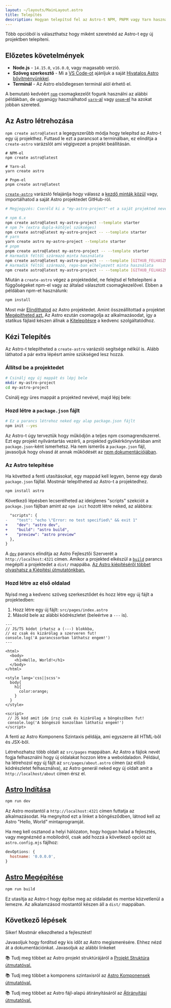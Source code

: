 ```yaml
---
layout: ~/layouts/MainLayout.astro
title: Telepítés
description: Hogyan telepítsd fel az Astro-t NPM, PNPM vagy Yarn használatával.
---
```


Több opcióból is választhatsz hogy miként szeretnéd az Astro-t egy új projektben telepíteni.

## Előzetes követelmények

- **Node.js** - `14.15.0`, `v16.0.0`, vagy magasabb verzió.
- **Szöveg szerkesztő** - Mi a [VS Code-ot](https://code.visualstudio.com/) ajánljuk a saját [Hivatalos Astro bővítményünkkel](https://marketplace.visualstudio.com/items?itemName=astro-build.astro-vscode).
- **Terminál** - Az Astro elsődlegesen terminál alól érhető el.

A bemutató kedvéért [`npm`](https://www.npmjs.com/) csomagkezelőt fogunk használni az alábbi példákban, de ugyanúgy használhatod [`yarn`-al](https://yarnpkg.com/) vagy [`pnpm`-el](https://pnpm.io/) ha azokat jobban szereted.

## Az Astro létrehozása

`npm create astro@latest` a legegyszerűbb módja hogy telepítsd az Astro-t egy új projekthez. Futtasd le ezt a parancsot a terminálban, ez elindítja a `create-astro` varázslót ami végigvezet a projekt beállításán.

```shell
# NPM-el
npm create astro@latest

# Yarn-al
yarn create astro

# Pnpm-el
pnpm create astro@latest
```

[`create-astro`](https://github.com/prosopo/captcha/tree/main/packages/create-astro) varázsló felajánlja hogy válassz a [kezdő minták közül](https://github.com/prosopo/captcha/tree/main/examples) vagy, importálhatod a saját Astro projektedet GitHub-ról.

```bash
# Megjegyzés: Cseréld ki a "my-astro-project"-et a saját projekted nevére.

# npm 6.x
npm create astro@latest my-astro-project --template starter
# npm 7+ (extra dupla-kötőjel szükséges)
npm create astro@latest my-astro-project -- --template starter
# yarn
yarn create astro my-astro-project --template starter
# pnpm
pnpm create astro@latest my-astro-project -- --template starter
# Harmadik féltől származó minta használata
npm create astro@latest my-astro-project -- --template [GITHUB_FELHASZNÁLÓ]/[REPO_NEVE]
# Harmadik féltől származó, repo-ban elhelyezett minta használata
npm create astro@latest my-astro-project -- --template [GITHUB_FELHASZNÁLÓ]/[REPO_NEVE]/minta/elérési/útvonala
```

Miután a `create-astro` végez a projekteddel, ne felejtsd el feltelepíteni a függőségeket npm-el vagy az általad választott csomagkezelővel. Ebben a példában npm-et használunk:

```bash
npm install
```

Most már [Elindíthatod](#start-astro) az Astro projektedet. Amint összeállítottad a projektet [Megépítheted azt.](#build-astro) Az Astro ezután csomagolja az alkalmazásodat, így a statikus fájlaid készen állnak a [Kitelepítésre](/en/guides/deploy) a kedvenc szolgáltatódhoz.

## Kézi Telepítés

Az Astro-t telepítheted a `create-astro` varázsló segítsége nélkül is. Alább láthatod a pár extra lépésrt amire szükséged lesz hozzá.

### Állítsd be a projektedet

```bash
# Csinálj egy új mappát és lépj bele
mkdir my-astro-project
cd my-astro-project
```

Csinálj egy üres mappát a projekted nevével, majd lépj bele:

### Hozd létre a `package.json` fájlt

```bash
# Ez a parancs létrehoz neked egy alap package.json fájlt
npm init --yes
```

Az Astro-t úgy terveztük hogy működjön a teljes npm csomagrendszerrel. Ezt egy projekt nyilvántartás vezérli, a projekted gyökérkönyvtárában amit `package.json`-ként ismerhetsz. Ha nem ismerős a `package.json` fájl, javasoljuk hogy olvasd át annak működését az [npm dokumentációjában](https://docs.npmjs.com/creating-a-package-json-file).

### Az Astro telepítése

Ha követted a fenti utasításokat, egy mappád kell legyen, benne egy darab `package.json` fájllal. Mostmár telepítheted az Astro-t a projektedhez.

```bash
npm install astro
```

Következő lépésben lecserélheted az ideiglenes "scripts" szekciót a `package.json` fájlban amint az `npm init` hozott létre neked, az alábbira:

```diff
  "scripts": {
-    "test": "echo \"Error: no test specified\" && exit 1"
+    "dev": "astro dev",
+    "build": "astro build",
+    "preview": "astro preview"
  },
}
```

A [`dev`](#start-astro) parancs elindítja az Astro Fejlesztői Szerverét a `http://localhost:4321` címen. Amikor a projekted elkészül a [`build`](#build-astro) parancs megépíti a projektedet a `dist/` mappába. [Az Astro kiépítéséről többet olvashatsz a Kiépítési útmutatónkban.](/en/guides/deploy)

### Hozd létre az első oldalad

Nyisd meg a kedvenc szöveg szerkesztődet és hozz létre egy új fájlt a projektedben:

1. Hozz létre egy új fájlt: `src/pages/index.astro`
2. Másold bele az alábbi kódrészletet (beleértve a `---` is).

```astro
---
// JS/TS kódot írhatsz a (---) blokkba,
// ez csak és kizárólag a szerveren fut!
console.log('A parancssorban láthatsz engem!')
---

<html>
  <body>
    <h1>Hello, World!</h1>
  </body>
</html>

<style lang='css||scss'>
  body{
    h1{
      color:orange;
    }
  }
</style>

<script>
 // JS kód amit ide írsz csak és kizárólag a böngészőben fut!
 console.log('A böngésző konzolban láthatsz engem!')
</script>
```

A fenti az Astro Komponens Szintaxis példája, ami egyszerre áll HTML-ből és JSX-ből.

Létrehozhatsz több oldalt az `src/pages` mappában. Az Astro a fájlok nevét fogja felhasználni hogy új oldalakat hozzon létre a weboldaladon. Például, ha létrehozol egy új fájlt az `src/pages/about.astro` címen (az előző kódrészletet felhasználva), az Astro generál neked egy új oldalt amit a `http://localhost/about` címen érsz el.

## [Astro Indítása](#start-astro)

```bash
npm run dev
```

Az Astro mostantól a `http://localhost:4321` címen futtatja az alkalmazásodat. Ha megnyitod ezt a linket a böngésződben, látnod kell az Astro "Hello, World" mintaprogramját.

Ha meg kell osztanod a helyi hálózaton, hogy hogyan halad a fejlesztés, vagy megnéznéd a mobilodról, csak add hozzá a következő opciót az `astro.config.mjs` fájlhoz:

```js
devOptions: {
  hostname: '0.0.0.0',
}
```

## [Astro Megépítése](#build-astro)

```bash
npm run build
```

Ez utasítja az Astro-t hogy építse meg az oldaladat és mentse közvetlenül a lemezre. Az alkalamzásod mostantól készen áll a `dist/` mappában.

## Következő lépések

Siker! Mostmár elkezdheted a fejlesztést!

Javasoljuk hogy fordítsd egy kis időt az Astro megismerésére. Ehhez nézd át a dokumentációnkat. Javasoljuk az alábbi linkeket

📚 Tudj meg többet az Astro projekt struktúrájáról a [Projekt Struktúra útmutatóval.](/en/core-concepts/project-structure)

📚 Tudj meg többet a komponens szintaxisról az [Astro Komponensek útmutatóval.](/en/core-concepts/astro-components)

📚 Tudj meg többet az Astro fájl-alapú átirányításáról az [Átirányítási útmutatóval.](/en/core-concepts/astro-pages)
